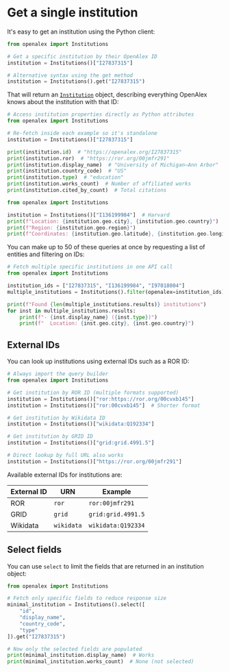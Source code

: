 # Get a single institution

It's easy to get an institution using the Python client:

```python
from openalex import Institutions

# Get a specific institution by their OpenAlex ID
institution = Institutions()["I27837315"]

# Alternative syntax using the get method
institution = Institutions().get("I27837315")
```

That will return an [`Institution`](institution-object.md) object, describing everything OpenAlex knows about the institution with that ID:

```python
# Access institution properties directly as Python attributes
from openalex import Institutions

# Re-fetch inside each example so it's standalone
institution = Institutions()["I27837315"]

print(institution.id)  # "https://openalex.org/I27837315"
print(institution.ror)  # "https://ror.org/00jmfr291"
print(institution.display_name)  # "University of Michigan–Ann Arbor"
print(institution.country_code)  # "US"
print(institution.type)  # "education"
print(institution.works_count)  # Number of affiliated works
print(institution.cited_by_count)  # Total citations
```

```python
from openalex import Institutions

institution = Institutions()["I136199984"]  # Harvard
print(f"Location: {institution.geo.city}, {institution.geo.country}")
print(f"Region: {institution.geo.region}")
print(f"Coordinates: {institution.geo.latitude}, {institution.geo.longitude}")
```

You can make up to 50 of these queries at once by requesting a list of entities and filtering on IDs:

```python
# Fetch multiple specific institutions in one API call
from openalex import Institutions

institution_ids = ["I27837315", "I136199984", "I97018004"]
multiple_institutions = Institutions().filter(openalex=institution_ids).get()

print(f"Found {len(multiple_institutions.results)} institutions")
for inst in multiple_institutions.results:
    print(f"- {inst.display_name} ({inst.type})")
    print(f"  Location: {inst.geo.city}, {inst.geo.country}")
```

## External IDs

You can look up institutions using external IDs such as a ROR ID:

```python
# Always import the query builder
from openalex import Institutions

# Get institution by ROR ID (multiple formats supported)
institution = Institutions()["ror:https://ror.org/00cvxb145"]
institution = Institutions()["ror:00cvxb145"]  # Shorter format

# Get institution by Wikidata ID
institution = Institutions()["wikidata:Q192334"]

# Get institution by GRID ID
institution = Institutions()["grid:grid.4991.5"]

# Direct lookup by full URL also works
institution = Institutions()["https://ror.org/00jmfr291"]
```

Available external IDs for institutions are:

| External ID | URN | Example |
|------------|-----|---------|
| ROR | `ror` | `ror:00jmfr291` |
| GRID | `grid` | `grid:grid.4991.5` |
| Wikidata | `wikidata` | `wikidata:Q192334` |

## Select fields

You can use `select` to limit the fields that are returned in an institution object:

```python
from openalex import Institutions

# Fetch only specific fields to reduce response size
minimal_institution = Institutions().select([
    "id", 
    "display_name", 
    "country_code",
    "type"
]).get("I27837315")

# Now only the selected fields are populated
print(minimal_institution.display_name)  # Works
print(minimal_institution.works_count)  # None (not selected)
```
